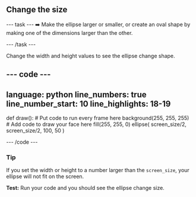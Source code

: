 <h2 class="c-project-heading--task">Change the size</h2>

--- task ---
➡️ Make the ellipse larger or smaller, or create an oval shape by making one of the dimensions larger than the other.

--- /task --- 
 
Change the width and height values to see the ellipse change shape. 

<div class="c-project-code">

--- code ---
---
language: python
line_numbers: true
line_number_start: 10
line_highlights: 18-19
---

def draw():
    # Put code to run every frame here
    background(255, 255, 255)  
    # Add code to draw your face here
    fill(255, 255, 0) 
    ellipse(
        screen_size/2, 
        screen_size/2, 
        100, 
        50
    )  
  
--- /code ---

</div>

<div class="c-project-callout c-project-callout--tip">

### Tip

If you set the width or height to a number larger than the `screen_size`, your ellipse will not fit on the screen.

</div>

**Test:** Run your code and you should see the ellipse change size.